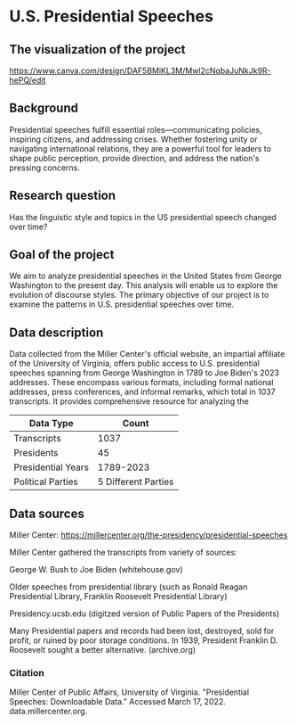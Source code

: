# U.S. Presidential Speeches
## The visualization of the project
https://www.canva.com/design/DAF5BMiKL3M/Mwl2cNqbaJuNkJk9R-hePQ/edit
## Background
Presidential speeches fulfill essential roles—communicating policies, inspiring citizens, and addressing crises. Whether fostering unity or navigating international relations, they are a powerful tool for leaders to shape public perception, provide direction, and address the nation's pressing concerns.
## Research question
Has the linguistic style and topics in the US presidential speech changed over time?
## Goal of the project
We aim to analyze presidential speeches in the United States from George Washington to the present day. This analysis will enable us to explore the evolution of discourse styles. The primary objective of our project is to examine the patterns in U.S. presidential speeches over time.
## Data description
Data collected from the Miller Center's official website, an impartial affiliate of the University of Virginia, offers public access to U.S. presidential speeches spanning from George Washington in 1789 to Joe Biden's 2023 addresses. These encompass various formats, including formal national addresses, press conferences, and informal remarks, which total in 1037 transcripts. It provides comprehensive resource for analyzing the 

| Data Type          | Count               |
|--------------------|---------------------|
| Transcripts        | 1037                |
| Presidents         | 45                  |
| Presidential Years | 1789-2023           |
| Political Parties  | 5 Different Parties |

## Data sources
Miller Center: https://millercenter.org/the-presidency/presidential-speeches

Miller Center gathered the transcripts from variety of sources:

George W. Bush to Joe Biden (whitehouse.gov)

Older speeches from presidential library (such as Ronald Reagan Presidential Library, Franklin Roosevelt Presidential Library)

Presidency.ucsb.edu (digitzed version of Public Papers of the Presidents)

Many Presidential papers and records had been lost, destroyed, sold for profit, or ruined by poor storage conditions. In 1939, President Franklin D. Roosevelt sought a better alternative. (archive.org)

### Citation
Miller Center of Public Affairs, University of Virginia. "Presidential Speeches: Downloadable Data." Accessed March 17, 2022. data.millercenter.org.
